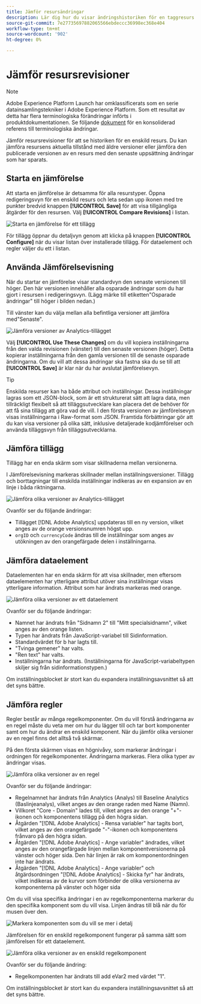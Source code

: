 ```yaml
---
title: Jämför resursändringar
description: Lär dig hur du visar ändringshistoriken för en taggresurs i Adobe Experience Platform.
source-git-commit: 7e27735697882065566ebdeccc36998ec368e404
workflow-type: tm+mt
source-wordcount: '902'
ht-degree: 0%

---
```


# Jämför resursrevisioner

>[!NOTE]
>
>Adobe Experience Platform Launch har omklassificerats som en serie datainsamlingstekniker i Adobe Experience Platform. Som ett resultat av detta har flera terminologiska förändringar införts i produktdokumentationen. Se följande [dokument](../../term-updates.md) för en konsoliderad referens till terminologiska ändringar.

Jämför resursrevisioner för att se historiken för en enskild resurs.  Du kan jämföra resursens aktuella tillstånd med äldre versioner eller jämföra den publicerade versionen av en resurs med den senaste uppsättning ändringar som har sparats.

## Starta en jämförelse

Att starta en jämförelse är detsamma för alla resurstyper.  Öppna redigeringsvyn för en enskild resurs och leta sedan upp ikonen med tre punkter bredvid knappen **[!UICONTROL Save]** för att visa tillgängliga åtgärder för den resursen.  Välj **[!UICONTROL Compare Revisions]** i listan.

![Starta en jämförelse för ett tillägg](../../images/compare-initiate-extension.png)

För tillägg öppnar du detaljvyn genom att klicka på knappen **[!UICONTROL Configure]** när du visar listan över installerade tillägg.  För dataelement och regler väljer du ett i listan.

## Använda Jämförelsevisning

När du startar en jämförelse visar standardvyn den senaste versionen till höger.  Den här versionen innehåller alla osparade ändringar som du har gjort i resursen i redigeringsvyn. (Lägg märke till etiketten&quot;Osparade ändringar&quot; till höger i bilden nedan.)

Till vänster kan du välja mellan alla befintliga versioner att jämföra med&quot;Senaste&quot;.

![Jämföra versioner av Analytics-tillägget](../../images/compare-interpret-extension.png)

Välj **[!UICONTROL Use These Changes]** om du vill kopiera inställningarna från den valda revisionen (vänster) till den senaste versionen (höger).  Detta kopierar inställningarna från den gamla versionen till de senaste osparade ändringarna.  Om du vill att dessa ändringar ska fastna ska du se till att **[!UICONTROL Save]** är klar när du har avslutat jämförelsevyn.

>[!TIP]
>Enskilda resurser kan ha både attribut och inställningar.  Dessa inställningar lagras som ett JSON-block, som är ett strukturerat sätt att lagra data, men tillräckligt flexibelt så att tilläggsutvecklare kan placera det de behöver för att få sina tillägg att göra vad de vill.
>I den första versionen av jämförelsevyn visas inställningarna i Raw-format som JSON. Framtida förbättringar gör att du kan visa versioner på olika sätt, inklusive detaljerade kodjämförelser och använda tilläggsvyn från tilläggsutvecklarna.

## Jämföra tillägg

Tillägg har en enda skärm som visar skillnaderna mellan versionerna.

I Jämförelsevisning markeras skillnader mellan inställningsversioner.  Tillägg och borttagningar till enskilda inställningar indikeras av en expansion av en linje i båda riktningarna.

![Jämföra olika versioner av Analytics-tillägget](../../images/compare-extension.png)

Ovanför ser du följande ändringar:

* Tillägget [!DNL Adobe Analytics] uppdateras till en ny version, vilket anges av de orange versionsnumren högst upp.
* `orgID` och `currencyCode` ändras till de inställningar som anges av utökningen av den orangefärgade delen i inställningarna.

## Jämföra dataelement

Dataelementen har en enda skärm för att visa skillnader, men eftersom dataelementen har ytterligare attribut utöver sina inställningar visas ytterligare information.  Attribut som har ändrats markeras med orange.

![Jämföra olika versioner av ett dataelement](../../images/compare-data-element.png)

Ovanför ser du följande ändringar:

* Namnet har ändrats från &quot;Sidnamn 2&quot; till &quot;Mitt specialsidnamn&quot;, vilket anges av den orange listen.
* Typen har ändrats från JavaScript-variabel till Sidinformation.
* Standardvärdet för b har lagts till.
* &quot;Tvinga gemener&quot; har valts.
* &quot;Ren text&quot; har valts.
* Inställningarna har ändrats. (Inställningarna för JavaScript-variabeltypen skiljer sig från sidinformationstypen.)

Om inställningsblocket är stort kan du expandera inställningsavsnittet så att det syns bättre.

## Jämföra regler

Regler består av många regelkomponenter.  Om du vill förstå ändringarna av en regel måste du veta mer om hur du lägger till och tar bort komponenter samt om hur du ändrar en enskild komponent.  När du jämför olika versioner av en regel finns det alltså två skärmar.

På den första skärmen visas en högnivåvy, som markerar ändringar i ordningen för regelkomponenter.  Ändringarna markeras. Flera olika typer av ändringar visas.

![Jämföra olika versioner av en regel](../../images/compare-rule.png)

Ovanför ser du följande ändringar:

* Regelnamnet har ändrats från Analytics (Analys) till Baseline Analytics (Baslinjeanalys), vilket anges av den orange raden med Name (Namn).
* Villkoret &quot;Core - Domain&quot; lades till, vilket anges av den orange &quot;+&quot;-ikonen och komponentens tillägg på den högra sidan.
* Åtgärden &quot;[!DNL Adobe Analytics] - Rensa variabler&quot; har tagits bort, vilket anges av den orangefärgade &quot;-&quot;-ikonen och komponentens frånvaro på den högra sidan.
* Åtgärden &quot;[!DNL Adobe Analytics] - Ange variabler&quot; ändrades, vilket anges av den orangefärgade linjen mellan komponentversionerna på vänster och höger sida. Den här linjen är rak om komponentordningen inte har ändrats.
* Åtgärden &quot;[!DNL Adobe Analytics] - Ange variabler&quot; och åtgärdsordningen &quot;[!DNL Adobe Analytics] - Skicka fyr&quot; har ändrats, vilket indikeras av de kurvor som förbinder de olika versionerna av komponenterna på vänster och höger sida

Om du vill visa specifika ändringar i en av regelkomponenterna markerar du den specifika komponent som du vill visa.  Linjen ändras till blå när du för musen över den.

![Markera komponenten som du vill se mer i detalj](../../images/compare-rule-component-click.png)

Jämförelsen för en enskild regelkomponent fungerar på samma sätt som jämförelsen för ett dataelement.

![Jämföra olika versioner av en enskild regelkomponent](../../images/compare-rule-component.png)

Ovanför ser du följande ändring:

* Regelkomponenten har ändrats till add eVar2 med värdet &quot;1&quot;.

Om inställningsblocket är stort kan du expandera inställningsavsnittet så att det syns bättre.

